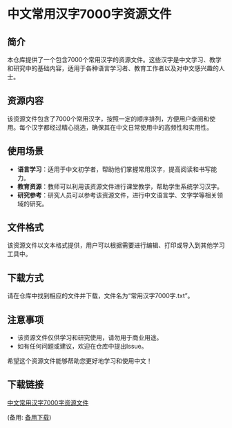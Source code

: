 # 中文常用汉字7000字资源文件

## 简介

本仓库提供了一个包含7000个常用汉字的资源文件。这些汉字是中文学习、教学和研究中的基础内容，适用于各种语言学习者、教育工作者以及对中文感兴趣的人士。

## 资源内容

该资源文件包含了7000个常用汉字，按照一定的顺序排列，方便用户查阅和使用。每个汉字都经过精心挑选，确保其在中文日常使用中的高频性和实用性。

## 使用场景

- **语言学习**：适用于中文初学者，帮助他们掌握常用汉字，提高阅读和书写能力。
- **教育资源**：教师可以利用该资源文件进行课堂教学，帮助学生系统学习汉字。
- **研究参考**：研究人员可以参考该资源文件，进行中文语言学、文字学等相关领域的研究。

## 文件格式

该资源文件以文本格式提供，用户可以根据需要进行编辑、打印或导入到其他学习工具中。

## 下载方式

请在仓库中找到相应的文件并下载，文件名为“常用汉字7000字.txt”。

## 注意事项

- 该资源文件仅供学习和研究使用，请勿用于商业用途。
- 如有任何问题或建议，欢迎在仓库中提出Issue。

希望这个资源文件能够帮助您更好地学习和使用中文！

## 下载链接
[中文常用汉字7000字资源文件](https://pan.quark.cn/s/9d25bfb08e9a) 

(备用: [备用下载](https://pan.baidu.com/s/12b59ucMoNMrAS85U81yTaQ?pwd=1234))
